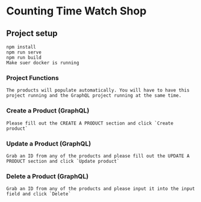 # Counting Time Watch Shop

## Project setup
```
npm install
npm run serve
npm run build
Make suer docker is running
```

### Project Functions
```
The products will populate automatically. You will have to have this project running and the GraphQL project running at the same time.
```

### Create a Product (GraphQL)
```
Please fill out the CREATE A PRODUCT section and click `Create product`
```

### Update a Product (GraphQL)
```
Grab an ID from any of the products and please fill out the UPDATE A PRODUCT section and click `Update product`
```

### Delete a Product (GraphQL)
```
Grab an ID from any of the products and please input it into the input field and click `Delete`
```

